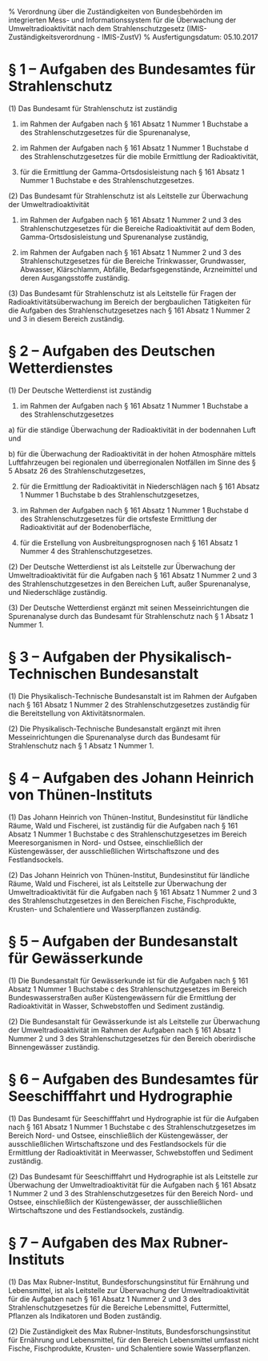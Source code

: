 % Verordnung über die Zuständigkeiten von Bundesbehörden im integrierten Mess- und Informationssystem für die Überwachung der Umweltradioaktivität nach dem Strahlenschutzgesetz  (IMIS-Zuständigkeitsverordnung - IMIS-ZustV)
% Ausfertigungsdatum: 05.10.2017
 
# § 1 – Aufgaben des Bundesamtes für Strahlenschutz

(1) Das Bundesamt für Strahlenschutz ist zuständig

1. im Rahmen der Aufgaben nach § 161 Absatz 1 Nummer 1 Buchstabe a des Strahlenschutzgesetzes für die Spurenanalyse,

2. im Rahmen der Aufgaben nach § 161 Absatz 1 Nummer 1 Buchstabe d des Strahlenschutzgesetzes für die mobile Ermittlung der Radioaktivität,

3. für die Ermittlung der Gamma-Ortsdosisleistung nach § 161 Absatz 1 Nummer 1 Buchstabe e des Strahlenschutzgesetzes.

(2) Das Bundesamt für Strahlenschutz ist als Leitstelle zur Überwachung der Umweltradioaktivität

1. im Rahmen der Aufgaben nach § 161 Absatz 1 Nummer 2 und 3 des Strahlenschutzgesetzes für die Bereiche Radioaktivität auf dem Boden, Gamma-Ortsdosisleistung und Spurenanalyse zuständig,

2. im Rahmen der Aufgaben nach § 161 Absatz 1 Nummer 2 und 3 des Strahlenschutzgesetzes für die Bereiche Trinkwasser, Grundwasser, Abwasser, Klärschlamm, Abfälle, Bedarfsgegenstände, Arzneimittel und deren Ausgangsstoffe zuständig.

(3) Das Bundesamt für Strahlenschutz ist als Leitstelle für Fragen der Radioaktivitätsüberwachung im Bereich der bergbaulichen Tätigkeiten für die Aufgaben des Strahlenschutzgesetzes nach § 161 Absatz 1 Nummer 2 und 3 in diesem Bereich zuständig.

# § 2 – Aufgaben des Deutschen Wetterdienstes

(1) Der Deutsche Wetterdienst ist zuständig

1. im Rahmen der Aufgaben nach § 161 Absatz 1 Nummer 1 Buchstabe a des Strahlenschutzgesetzes

a) für die ständige Überwachung der Radioaktivität in der bodennahen Luft und

b) für die Überwachung der Radioaktivität in der hohen Atmosphäre mittels Luftfahrzeugen bei regionalen und überregionalen Notfällen im Sinne des § 5 Absatz 26 des Strahlenschutzgesetzes,

2. für die Ermittlung der Radioaktivität in Niederschlägen nach § 161 Absatz 1 Nummer 1 Buchstabe b des Strahlenschutzgesetzes,

3. im Rahmen der Aufgaben nach § 161 Absatz 1 Nummer 1 Buchstabe d des Strahlenschutzgesetzes für die ortsfeste Ermittlung der Radioaktivität auf der Bodenoberfläche,

4. für die Erstellung von Ausbreitungsprognosen nach § 161 Absatz 1 Nummer 4 des Strahlenschutzgesetzes.

(2) Der Deutsche Wetterdienst ist als Leitstelle zur Überwachung der Umweltradioaktivität für die Aufgaben nach § 161 Absatz 1 Nummer 2 und 3 des Strahlenschutzgesetzes in den Bereichen Luft, außer Spurenanalyse, und Niederschläge zuständig.

(3) Der Deutsche Wetterdienst ergänzt mit seinen Messeinrichtungen die Spurenanalyse durch das Bundesamt für Strahlenschutz nach § 1 Absatz 1 Nummer 1.

# § 3 – Aufgaben der Physikalisch-Technischen Bundesanstalt

(1) Die Physikalisch-Technische Bundesanstalt ist im Rahmen der Aufgaben nach § 161 Absatz 1 Nummer 2 des Strahlenschutzgesetzes zuständig für die Bereitstellung von Aktivitätsnormalen.

(2) Die Physikalisch-Technische Bundesanstalt ergänzt mit ihren Messeinrichtungen die Spurenanalyse durch das Bundesamt für Strahlenschutz nach § 1 Absatz 1 Nummer 1.

# § 4 – Aufgaben des Johann Heinrich von Thünen-Instituts

(1) Das Johann Heinrich von Thünen-Institut, Bundesinstitut für ländliche Räume, Wald und Fischerei, ist zuständig für die Aufgaben nach § 161 Absatz 1 Nummer 1 Buchstabe c des Strahlenschutzgesetzes im Bereich Meeresorganismen in Nord- und Ostsee, einschließlich der Küstengewässer, der ausschließlichen Wirtschaftszone und des Festlandsockels.

(2) Das Johann Heinrich von Thünen-Institut, Bundesinstitut für ländliche Räume, Wald und Fischerei, ist als Leitstelle zur Überwachung der Umweltradioaktivität für die Aufgaben nach § 161 Absatz 1 Nummer 2 und 3 des Strahlenschutzgesetzes in den Bereichen Fische, Fischprodukte, Krusten- und Schalentiere und Wasserpflanzen zuständig.

# § 5 – Aufgaben der Bundesanstalt für Gewässerkunde

(1) Die Bundesanstalt für Gewässerkunde ist für die Aufgaben nach § 161 Absatz 1 Nummer 1 Buchstabe c des Strahlenschutzgesetzes im Bereich Bundeswasserstraßen außer Küstengewässern für die Ermittlung der Radioaktivität in Wasser, Schwebstoffen und Sediment zuständig.

(2) Die Bundesanstalt für Gewässerkunde ist als Leitstelle zur Überwachung der Umweltradioaktivität im Rahmen der Aufgaben nach § 161 Absatz 1 Nummer 2 und 3 des Strahlenschutzgesetzes für den Bereich oberirdische Binnengewässer zuständig.

# § 6 – Aufgaben des Bundesamtes für Seeschifffahrt und Hydrographie

(1) Das Bundesamt für Seeschifffahrt und Hydrographie ist für die Aufgaben nach § 161 Absatz 1 Nummer 1 Buchstabe c des Strahlenschutzgesetzes im Bereich Nord- und Ostsee, einschließlich der Küstengewässer, der ausschließlichen Wirtschaftszone und des Festlandsockels für die Ermittlung der Radioaktivität in Meerwasser, Schwebstoffen und Sediment zuständig.

(2) Das Bundesamt für Seeschifffahrt und Hydrographie ist als Leitstelle zur Überwachung der Umweltradioaktivität für die Aufgaben nach § 161 Absatz 1 Nummer 2 und 3 des Strahlenschutzgesetzes für den Bereich Nord- und Ostsee, einschließlich der Küstengewässer, der ausschließlichen Wirtschaftszone und des Festlandsockels, zuständig.

# § 7 – Aufgaben des Max Rubner-Instituts

(1) Das Max Rubner-Institut, Bundesforschungsinstitut für Ernährung und Lebensmittel, ist als Leitstelle zur Überwachung der Umweltradioaktivität für die Aufgaben nach § 161 Absatz 1 Nummer 2 und 3 des Strahlenschutzgesetzes für die Bereiche Lebensmittel, Futtermittel, Pflanzen als Indikatoren und Boden zuständig.

(2) Die Zuständigkeit des Max Rubner-Instituts, Bundesforschungsinstitut für Ernährung und Lebensmittel, für den Bereich Lebensmittel umfasst nicht Fische, Fischprodukte, Krusten- und Schalentiere sowie Wasserpflanzen.
